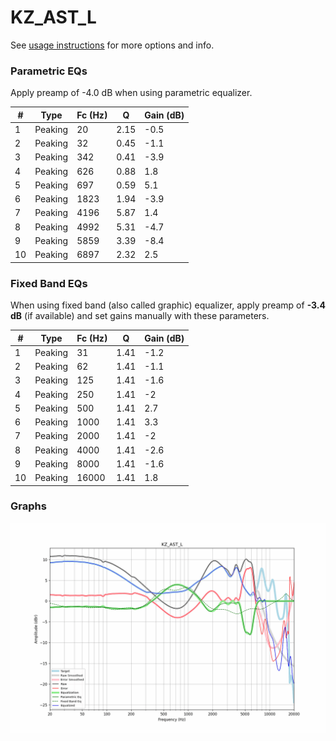 # KZ_AST_L
See [usage instructions](https://github.com/jaakkopasanen/AutoEq#usage) for more options and info.

### Parametric EQs
Apply preamp of -4.0 dB when using parametric equalizer.

|   # | Type    |   Fc (Hz) |    Q |   Gain (dB) |
|-----|---------|-----------|------|-------------|
|   1 | Peaking |        20 | 2.15 |        -0.5 |
|   2 | Peaking |        32 | 0.45 |        -1.1 |
|   3 | Peaking |       342 | 0.41 |        -3.9 |
|   4 | Peaking |       626 | 0.88 |         1.8 |
|   5 | Peaking |       697 | 0.59 |         5.1 |
|   6 | Peaking |      1823 | 1.94 |        -3.9 |
|   7 | Peaking |      4196 | 5.87 |         1.4 |
|   8 | Peaking |      4992 | 5.31 |        -4.7 |
|   9 | Peaking |      5859 | 3.39 |        -8.4 |
|  10 | Peaking |      6897 | 2.32 |         2.5 |

### Fixed Band EQs
When using fixed band (also called graphic) equalizer, apply preamp of **-3.4 dB** (if available) and set gains manually with these parameters.

|   # | Type    |   Fc (Hz) |    Q |   Gain (dB) |
|-----|---------|-----------|------|-------------|
|   1 | Peaking |        31 | 1.41 |        -1.2 |
|   2 | Peaking |        62 | 1.41 |        -1.1 |
|   3 | Peaking |       125 | 1.41 |        -1.6 |
|   4 | Peaking |       250 | 1.41 |        -2   |
|   5 | Peaking |       500 | 1.41 |         2.7 |
|   6 | Peaking |      1000 | 1.41 |         3.3 |
|   7 | Peaking |      2000 | 1.41 |        -2   |
|   8 | Peaking |      4000 | 1.41 |        -2.6 |
|   9 | Peaking |      8000 | 1.41 |        -1.6 |
|  10 | Peaking |     16000 | 1.41 |         1.8 |

### Graphs
![](./KZ_AST_L.png)
